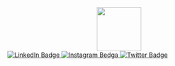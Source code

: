 <div id="header" align="center">
<img src="https://media.giphy.com/media/v1.Y2lkPTc5MGI3NjExYWhyZzAyNWtwNWF6dTB4N3ZiNzJjMjJrcG1pb2owYXZ2bHg5aW4yeiZlcD12MV9pbnRlcm5hbF9naWZfYnlfaWQmY3Q9cw/IauL6LvGNlT3ffhcqq/giphy.gif" width="100"/>
</div>

<div id="badges">
  <a href="www.linkedin.com/in/yash-bhalodiya-99bb851b9">
    <img src="https://img.shields.io/badge/LinkedIn-blue?style=for-the-badge&logo=linkedin&logoColor=white" alt="LinkedIn Badge"/>
  </a>
  <a href="your-youtube-URL">
    <img src="https://img.shields.io/badge/YouTube-red?style=for-the-badge&logo=youtube&logoColor=white](https://img.shields.io/badge/Instagram-E4405F?style=for-the-badge&logo=instagram&logoColor=white" alt="Instagram Bedga"/>
  </a>
  <a href="your-twitter-URL">
    <img src="https://img.shields.io/badge/Twitter-blue?style=for-the-badge&logo=twitter&logoColor=white" alt="Twitter Badge"/>
  </a>
</div>
